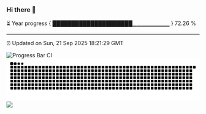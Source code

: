 ### Hi there 👋

⏳ Year progress { █████████████████████▁▁▁▁▁▁▁▁▁ } 72.26 %

---

⏰ Updated on Sun, 21 Sep 2025 18:21:29 GMT

![Progress Bar CI](https://github.com/liununu/liununu/workflows/Progress%20Bar%20CI/badge.svg)![](https://raw.githubusercontent.com/L1cardo/L1cardo/main/assets/github-contribution-grid-snake.svg)![](https://raw.githubusercontent.com/seesaws/seesaws/main/assets/github-contribution-grid-snake.svg)
